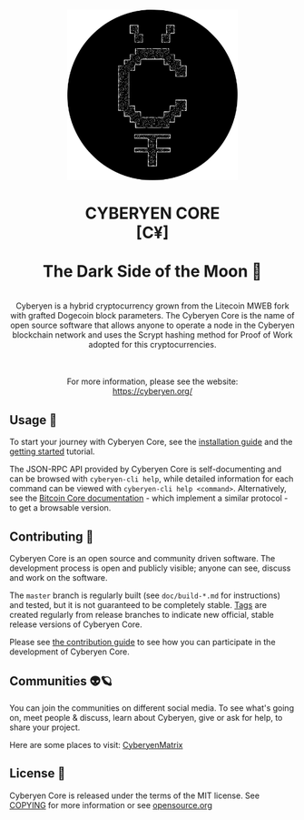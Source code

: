 <div align="center">
<h1>
<img src="./cyberyen.svg" alt="Cyberyen" width="300"/>
<br/><br/>
CYBERYEN CORE
<br/>
[C¥]
<br/><br/>
The Dark Side of the Moon 🌚
</h1>
</div>

<br/>
<div align="center">
Cyberyen is a hybrid cryptocurrency grown from the Litecoin MWEB fork with grafted Dogecoin block parameters. The Cyberyen Core is the name of open source software that allows anyone to operate a node in the Cyberyen blockchain network and uses the Scrypt hashing method for Proof of Work adopted for this cryptocurrencies.

<br/><br/>
For more information, please see the website: <br/>https://cyberyen.org/
</div>

## Usage 🔗

To start your journey with Cyberyen Core, see the [installation guide](INSTALL.md) and the [getting started](doc/) tutorial.

The JSON-RPC API provided by Cyberyen Core is self-documenting and can be browsed with `cyberyen-cli help`, while detailed information for each command can be viewed with `cyberyen-cli help <command>`. Alternatively, see the [Bitcoin Core documentation](https://developer.bitcoin.org/reference/rpc/) - which implement a similar protocol - to get a browsable version.

## Contributing 🦾

Cyberyen Core is an open source and community driven software. The development process is open and publicly visible; anyone can see, discuss and work on the software.

The `master` branch is regularly built (see `doc/build-*.md` for instructions) and tested, but it is not guaranteed to be
completely stable. [Tags](https://github.com/cyberyen/cyberyen/tags) are created regularly from release branches to indicate new official, stable release versions of Cyberyen Core.

Please see [the contribution guide](CONTRIBUTING.md) to see how you can participate in the development of Cyberyen Core.

## Communities 👽🪐

You can join the communities on different social media.
To see what's going on, meet people & discuss, learn
about Cyberyen, give or ask for help, to share your project.

Here are some places to visit:
[CyberyenMatrix](https://matrix.to/#/#cyberyen:matrix.org)

## License 📄
Cyberyen Core is released under the terms of the MIT license. See
[COPYING](COPYING) for more information or see
[opensource.org](https://opensource.org/licenses/MIT)
